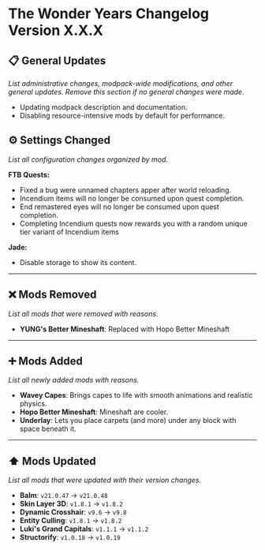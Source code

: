 # The Wonder Years Changelog Version X.X.X

## 📋 General Updates

*List administrative changes, modpack-wide modifications, and other general updates. Remove this section if no general changes were made.*

- Updating modpack description and documentation.
- Disabling resource-intensive mods by default for performance.

## ⚙️ Settings Changed

*List all configuration changes organized by mod.*

**FTB Quests:**

- Fixed a bug were unnamed chapters apper after world reloading. 
- Incendium items will no longer be consumed upon quest completion.
- End remastered eyes will no longer be consumed upon quest completion.
- Completing Incendium quests now rewards you with a random unique tier variant of Incendium items

**Jade:**

- Disable storage to show its content.

---

## ❌ Mods Removed

*List all mods that were removed with reasons.*

- **YUNG's Better Mineshaft**: Replaced with Hopo Better Mineshaft

---

## ➕ Mods Added

*List all newly added mods with reasons.*

- **Wavey Capes**: Brings capes to life with smooth animations and realistic physics.
- **Hopo Better Mineshaft**: Mineshaft are cooler.
- **Underlay**: Lets you place carpets (and more) under any block with space beneath it.

---

## ⬆️ Mods Updated

*List all mods that were updated with their version changes.*

- **Balm**: `v21.0.47` → `v21.0.48`
- **Skin Layer 3D**: `v1.8.1` → `v1.8.2`
- **Dynamic Crosshair**: `v9.6` → `v9.8`
- **Entity Culling**: `v1.8.1` → `v1.8.2`
- **Luki's Grand Capitals**: `v1.1.1` → `v1.1.2`
- **Structorify**: `v1.0.18` → `v1.0.19`
